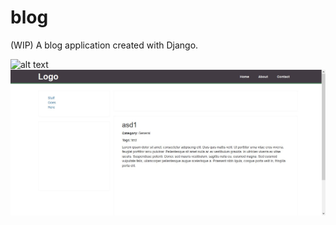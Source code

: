 # blog

(WIP) A blog application created with Django.

![alt text](screenshots/index.jpg "Post list")
![alt text](screenshots/detail.jpg "Post detail")